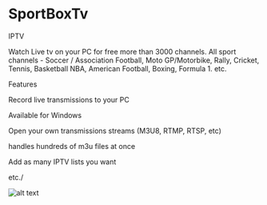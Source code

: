 # SportBoxTv
IPTV


Watch Live tv on your PC for free more than 3000 channels.
All sport channels - Soccer / Association Football, Moto GP/Motorbike, Rally, Cricket, Tennis, Basketball NBA, 
American Football, Boxing, Formula 1. etc.

Features


Record live transmissions to your PC


Available for Windows

Open your own transmissions streams (M3U8, RTMP, RTSP, etc)

handles hundreds of m3u files at once

Add as many IPTV lists you want

etc./


![alt text](https://a.fsdn.com/con/app/proj/sportboxtv/screenshots/Screenshot_2.jpg/max/max/1)
